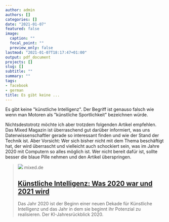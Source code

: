 ```yaml
---
author: admin
authors: []
categories: []
date: "2021-01-07"
featured: false
image:
  caption: ""
  focal_point: ""
  preview_only: false
lastmod: "2021-01-07T18:17:47+01:00"
output: pdf_document
projects: []
slug: []
subtitle: ""
summary: ""
tags:
- facebook
- german
title: Es gibt keine ...
---
```

Es gibt keine "künstliche Intelligenz". Der Begriff ist genauso falsch wie wenn man Motoren als "künstliche Sportlichkeit" bezeichnen würde.

Nichtsdestotrotz möchte ich aber trotzdem folgenden Artikel empfehlen. Das Mixed Magazin ist überraschend gut darüber informiert, was uns Datenwissenschaftler gerade so interessant finden und wie der Stand der Technik ist. Aber Vorsicht: Wer sich bisher nicht mit dem Thema beschäftigt hat, der wird überrascht und vielleicht auch schockiert sein, was im Jahre 2020 mit Computern so alles möglich ist. Wer nicht bereit dafür ist, sollte besser die blaue Pille nehmen und den Artikel überspringen.
> [![](https://mixed.de/wp-content/uploads/2022/01/Artificial-Intelligence-unsplash.jpg)](https://mixed.de/kuenstliche-intelligenz-was-2020-war-und-2021-wird/)
> mixed.de
> ## [Künstliche Intelligenz: Was 2020 war und 2021 wird](https://mixed.de/kuenstliche-intelligenz-was-2020-war-und-2021-wird/)
>
>Das Jahr 2020 ist der Beginn einer neuen Dekade für Künstliche Intelligenz und das Jahr in dem sie beginnt ihr Potenzial zu realisieren. Der KI-Jahresrückblick 2020.

